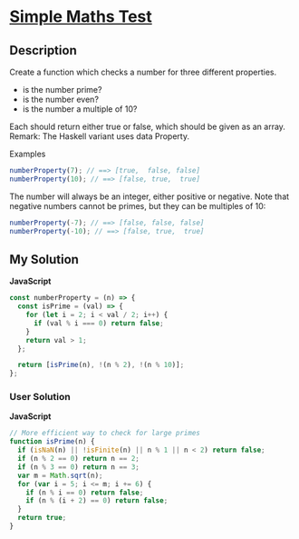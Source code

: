 # [Simple Maths Test](https://www.codewars.com/kata/5507309481b8bd3b7e001638)

## Description

Create a function which checks a number for three different properties.

- is the number prime?
- is the number even?
- is the number a multiple of 10?

Each should return either true or false, which should be given as an array. Remark: The Haskell variant uses data Property.

Examples

```js
numberProperty(7); // ==> [true,  false, false]
numberProperty(10); // ==> [false, true,  true]
```

The number will always be an integer, either positive or negative. Note that negative numbers cannot be primes, but they can be multiples of 10:

```js
numberProperty(-7); // ==> [false, false, false]
numberProperty(-10); // ==> [false, true,  true]
```

## My Solution

**JavaScript**

```js
const numberProperty = (n) => {
  const isPrime = (val) => {
    for (let i = 2; i < val / 2; i++) {
      if (val % i === 0) return false;
    }
    return val > 1;
  };

  return [isPrime(n), !(n % 2), !(n % 10)];
};
```

### User Solution

**JavaScript**

```js
// More efficient way to check for large primes
function isPrime(n) {
  if (isNaN(n) || !isFinite(n) || n % 1 || n < 2) return false;
  if (n % 2 == 0) return n == 2;
  if (n % 3 == 0) return n == 3;
  var m = Math.sqrt(n);
  for (var i = 5; i <= m; i += 6) {
    if (n % i == 0) return false;
    if (n % (i + 2) == 0) return false;
  }
  return true;
}
```
